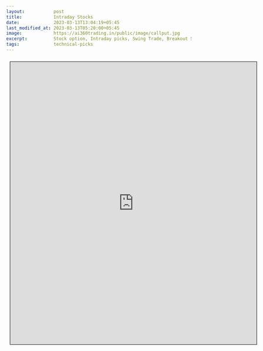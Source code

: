 ```yaml
---
layout:           post
title:            Intraday Stocks
date:             2023-03-13T13:04:19+05:45
last_modified_at: 2023-03-13T05:20:00+05:45
image:            https://ai360trading.in/public/image/callput.jpg
excerpt:          Stock option, Intraday picks, Swing Trade, Breakout Stocks, Breakdown Stocks
tags:             technical-picks
---
```



<iframe src="https://docs.google.com/spreadsheets/d/e/2PACX-1vSjlAZKb0KgLvF6zuc84oyY34PxTZG50gbsk9Kwiw61GL-YQbBXcvRCP_t6ATIklbYbMOBMAwavkU1D/pubhtml?gid=1248142820&single=true&amp;headers=false" scrolling="yes" style="border: 1px solid black; position: relative; margin-left: 10px; margin-top: 10px; width: 670px; height: 770px; ">
</iframe>
